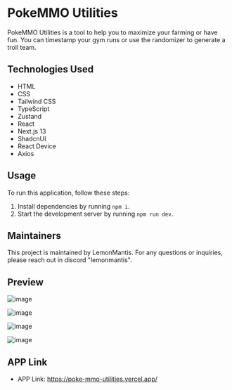 # PokeMMO Utilities

PokeMMO Utilities is a tool to help you to maximize your farming or have fun. You can timestamp your gym runs or use the randomizer to generate a troll team.
## Technologies Used

- HTML
- CSS
- Tailwind CSS
- TypeScript
- Zustand
- React
- Next.js 13
- ShadcnUI
- React Device
- Axios

## Usage

To run this application, follow these steps:

1. Install dependencies by running `npm i`.
2. Start the development server by running `npm run dev`.

## Maintainers

This project is maintained by LemonMantis. For any questions or inquiries, please reach out in discord "lemonmantis".

Preview
------------

![image](https://github.com/LemonMantis5571/PokeMMO-Utilities/assets/85099589/e29ab0f0-fea9-49a8-9528-f3a293f3cc4b)


![image](https://github.com/LemonMantis5571/PokeMMO-Utilities/assets/85099589/bb82873d-056d-43d7-a35e-83b72a8a94c0)


![image](https://github.com/LemonMantis5571/PokeMMO-Utilities/assets/85099589/9c05183a-147c-4d59-80b1-0d9248516d8e)


![image](https://github.com/LemonMantis5571/PokeMMO-Utilities/assets/85099589/94a3095f-4aad-4823-8fd9-c15c106fff8a)




APP Link
-----------

 * APP Link: https://poke-mmo-utilities.vercel.app/



